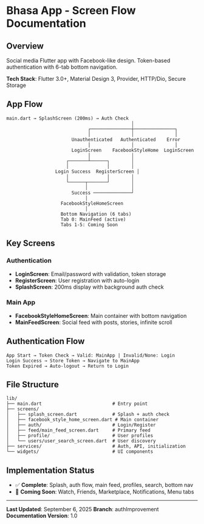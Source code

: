 # Bhasa App - Screen Flow Documentation

## Overview
Social media Flutter app with Facebook-like design. Token-based authentication with 6-tab bottom navigation.

**Tech Stack**: Flutter 3.0+, Material Design 3, Provider, HTTP/Dio, Secure Storage

## App Flow

```
main.dart → SplashScreen (200ms) → Auth Check
                                              │
                              ┌───────────────┼───────────────┐
                              │               │               │
                        Unauthenticated   Authenticated    Error
                              │               │               │
                        LoginScreen    FacebookStyleHome  LoginScreen
                              │               │
                      ┌───────┴──────┐        │
                      │              │        │
                  Login Success  RegisterScreen │
                      │              │        │
                      └──────┬───────┘        │
                             │                │
                        Success ──────────────┘
                             │
                    FacebookStyleHomeScreen
                             │
                    Bottom Navigation (6 tabs)
                    Tab 0: MainFeed (active)
                    Tabs 1-5: Coming Soon
```

## Key Screens

### Authentication
- **LoginScreen**: Email/password with validation, token storage
- **RegisterScreen**: User registration with auto-login
- **SplashScreen**: 200ms display with background auth check

### Main App
- **FacebookStyleHomeScreen**: Main container with bottom navigation
- **MainFeedScreen**: Social feed with posts, stories, infinite scroll

## Authentication Flow
```
App Start → Token Check → Valid: MainApp | Invalid/None: Login
Login Success → Store Token → Navigate to MainApp
Token Expired → Auto-logout → Return to Login
```

## File Structure
```
lib/
├── main.dart                          # Entry point
├── screens/
│   ├── splash_screen.dart             # Splash + auth check
│   ├── facebook_style_home_screen.dart # Main container
│   ├── auth/                          # Login/Register
│   ├── feed/main_feed_screen.dart     # Primary feed
│   ├── profile/                       # User profiles
│   └── users/user_search_screen.dart  # User discovery
├── services/                          # Auth, API, initialization
└── widgets/                           # UI components
```

## Implementation Status
- ✅ **Complete**: Splash, auth flow, main feed, profiles, search, bottom nav
- 🚧 **Coming Soon**: Watch, Friends, Marketplace, Notifications, Menu tabs

---

**Last Updated**: September 6, 2025
**Branch**: authImprovement
**Documentation Version**: 1.0
